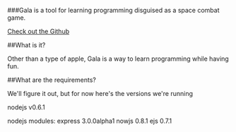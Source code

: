 ###Gala is a tool for learning programming disguised as a space combat game.

<a href="https://github.com/khwang/gala">Check out the Github</a>

##What is it?

Other than a type of apple, Gala is a way to learn programming while having fun.

##What are the requirements?

We'll figure it out, but for now here's the versions we're running

nodejs v0.6.1

nodejs modules: 
	express 3.0.0alpha1
	nowjs 0.8.1
	ejs 0.7.1